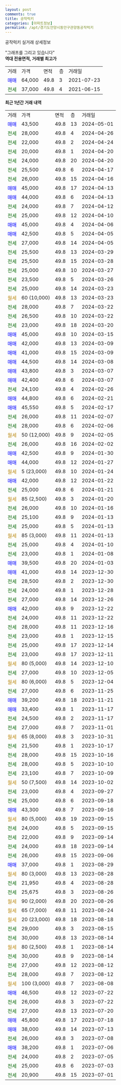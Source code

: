 ```yaml
---
layout: post
comments: true
title: 공작럭키
categories: [아파트정보]
permalink: /apt/경기도안양시동안구관양동공작럭키
---
```


공작럭키 실거래 상세정보

<script type="text/javascript">
  google.charts.load('current', {'packages':['line', 'corechart']});
  google.charts.setOnLoadCallback(drawChart);

  function drawChart() {
    var data = new google.visualization.DataTable();
    data.addColumn('date', '거래일');
    data.addColumn('number', "매매");
    data.addColumn('number', "전세");
    data.addColumn('number', "전매");

    data.addRows([[new Date(Date.parse("2024-05-01")), 43500, null, null], [new Date(Date.parse("2024-04-26")), null, 28000, null], [new Date(Date.parse("2024-04-24")), null, 22000, null], [new Date(Date.parse("2024-04-20")), null, 20000, null], [new Date(Date.parse("2024-04-20")), null, 24000, null], [new Date(Date.parse("2024-04-17")), null, 25500, null], [new Date(Date.parse("2024-04-16")), null, 26000, null], [new Date(Date.parse("2024-04-13")), 45000, null, null], [new Date(Date.parse("2024-04-13")), 44000, null, null], [new Date(Date.parse("2024-04-12")), null, 24000, null], [new Date(Date.parse("2024-04-10")), null, 25000, null], [new Date(Date.parse("2024-04-06")), 45000, null, null], [new Date(Date.parse("2024-04-05")), 42500, null, null], [new Date(Date.parse("2024-04-05")), null, 27000, null], [new Date(Date.parse("2024-03-29")), null, 25500, null], [new Date(Date.parse("2024-03-28")), null, 25500, null], [new Date(Date.parse("2024-03-27")), null, 25000, null], [new Date(Date.parse("2024-03-26")), null, 23500, null], [new Date(Date.parse("2024-03-23")), null, 25000, null], [new Date(Date.parse("2024-03-23")), null, null, null], [new Date(Date.parse("2024-03-22")), null, 28000, null], [new Date(Date.parse("2024-03-22")), null, 26500, null], [new Date(Date.parse("2024-03-20")), null, 23000, null], [new Date(Date.parse("2024-03-15")), 45000, null, null], [new Date(Date.parse("2024-03-09")), 42000, null, null], [new Date(Date.parse("2024-03-09")), 41000, null, null], [new Date(Date.parse("2024-03-08")), 44500, null, null], [new Date(Date.parse("2024-03-07")), 43800, null, null], [new Date(Date.parse("2024-03-07")), 42400, null, null], [new Date(Date.parse("2024-02-26")), null, 24100, null], [new Date(Date.parse("2024-02-21")), 44800, null, null], [new Date(Date.parse("2024-02-17")), 45550, null, null], [new Date(Date.parse("2024-02-07")), null, 26000, null], [new Date(Date.parse("2024-02-06")), null, 28000, null], [new Date(Date.parse("2024-02-05")), null, null, null], [new Date(Date.parse("2024-02-02")), null, 26000, null], [new Date(Date.parse("2024-01-30")), 42500, null, null], [new Date(Date.parse("2024-01-27")), 44000, null, null], [new Date(Date.parse("2024-01-24")), null, null, null], [new Date(Date.parse("2024-01-22")), 42000, null, null], [new Date(Date.parse("2024-01-21")), null, 25000, null], [new Date(Date.parse("2024-01-20")), null, null, null], [new Date(Date.parse("2024-01-16")), null, 26000, null], [new Date(Date.parse("2024-01-13")), null, 25100, null], [new Date(Date.parse("2024-01-13")), null, 25000, null], [new Date(Date.parse("2024-01-13")), null, null, null], [new Date(Date.parse("2024-01-10")), null, 25000, null], [new Date(Date.parse("2024-01-08")), null, 23000, null], [new Date(Date.parse("2024-01-03")), 39500, null, null], [new Date(Date.parse("2023-12-30")), 41000, null, null], [new Date(Date.parse("2023-12-30")), null, 28500, null], [new Date(Date.parse("2023-12-28")), null, 24000, null], [new Date(Date.parse("2023-12-26")), null, 27000, null], [new Date(Date.parse("2023-12-22")), 42000, null, null], [new Date(Date.parse("2023-12-22")), null, 24000, null], [new Date(Date.parse("2023-12-16")), null, 28000, null], [new Date(Date.parse("2023-12-15")), null, 23000, null], [new Date(Date.parse("2023-12-14")), null, 25000, null], [new Date(Date.parse("2023-12-11")), null, 23000, null], [new Date(Date.parse("2023-12-10")), null, null, null], [new Date(Date.parse("2023-12-05")), null, 27000, null], [new Date(Date.parse("2023-12-04")), null, null, null], [new Date(Date.parse("2023-11-25")), null, 27000, null], [new Date(Date.parse("2023-11-21")), 39200, null, null], [new Date(Date.parse("2023-11-17")), 33400, null, null], [new Date(Date.parse("2023-11-17")), null, 24500, null], [new Date(Date.parse("2023-11-01")), null, 27000, null], [new Date(Date.parse("2023-10-31")), null, null, null], [new Date(Date.parse("2023-10-17")), null, 21500, null], [new Date(Date.parse("2023-10-16")), null, 28000, null], [new Date(Date.parse("2023-10-10")), null, 28000, null], [new Date(Date.parse("2023-10-09")), null, 23100, null], [new Date(Date.parse("2023-10-02")), null, null, null], [new Date(Date.parse("2023-09-27")), null, 23000, null], [new Date(Date.parse("2023-09-18")), null, 25000, null], [new Date(Date.parse("2023-09-16")), 43300, null, null], [new Date(Date.parse("2023-09-15")), null, null, null], [new Date(Date.parse("2023-09-15")), null, 24000, null], [new Date(Date.parse("2023-09-14")), null, 22000, null], [new Date(Date.parse("2023-09-14")), null, 24000, null], [new Date(Date.parse("2023-09-06")), null, 26000, null], [new Date(Date.parse("2023-08-29")), 37000, null, null], [new Date(Date.parse("2023-08-28")), null, null, null], [new Date(Date.parse("2023-08-28")), null, 21950, null], [new Date(Date.parse("2023-08-26")), null, 25675, null], [new Date(Date.parse("2023-08-26")), null, null, null], [new Date(Date.parse("2023-08-24")), null, null, null], [new Date(Date.parse("2023-08-18")), null, null, null], [new Date(Date.parse("2023-08-15")), null, 29000, null], [new Date(Date.parse("2023-08-14")), null, 30000, null], [new Date(Date.parse("2023-08-14")), null, null, null], [new Date(Date.parse("2023-08-14")), null, 30000, null], [new Date(Date.parse("2023-08-12")), null, 27000, null], [new Date(Date.parse("2023-08-12")), null, 28000, null], [new Date(Date.parse("2023-08-08")), null, null, null], [new Date(Date.parse("2023-07-22")), 46500, null, null], [new Date(Date.parse("2023-07-22")), null, 26000, null], [new Date(Date.parse("2023-07-20")), null, 27000, null], [new Date(Date.parse("2023-07-18")), 45800, null, null], [new Date(Date.parse("2023-07-13")), 38000, null, null], [new Date(Date.parse("2023-07-08")), null, 26000, null], [new Date(Date.parse("2023-07-06")), 38200, null, null], [new Date(Date.parse("2023-07-05")), null, 24000, null], [new Date(Date.parse("2023-07-03")), null, 25000, null], [new Date(Date.parse("2023-07-01")), null, 20900, null]]);

    var options = {
      hAxis: {
        format: 'yyyy/MM/dd'
      },    
      lineWidth: 0,
      pointsVisible: true,    
      title: '최근 1년간 유형별 실거래가 분포',
      legend: { position: 'bottom' }
    };

    var formatter = new google.visualization.NumberFormat({pattern:'###,###'} );
    formatter.format(data, 1);
    formatter.format(data, 2);
    
    setTimeout(function() {
        var chart = new google.visualization.LineChart(document.getElementById('columnchart_material'));
        chart.draw(data, (options));
        document.getElementById('loading').style.display = 'none';
    }, 200);
  }
</script>


<div id="loading" style="z-index:20; display: block; margin-left: 0px">"그래프를 그리고 있습니다"</div>
<div id="columnchart_material" style="width: 95%; margin-left: 0px; display: block"></div>
<!-- contents start -->
<b>역대 전용면적, 거래별 최고가</b>
<table class="sortable">
    <tr>
      <td>거래</td>
      <td>가격</td>
      <td>면적</td>
      <td>층</td>
      <td>거래일</td>
    </tr>
        <tr>
          <td><a style="color: blue">매매</a></td>
          <td>64,000</td>
          <td>49.8</td>
          <td>3</td>
          <td>2021-07-23</td>
        </tr>        
        <tr>
              <td><a style="color: darkgreen">전세</a></td>
              <td>37,000</td>
              <td>49.8</td>
              <td>4</td>
              <td>2021-06-15</td>
            </tr>        
    
</table>

<b>최근 1년간 거래 내역</b>

<table class="sortable">
    <tr>
      <td>거래</td>
      <td>가격</td>
      <td>면적</td>
      <td>층</td>
      <td>거래일</td>
    </tr>
    <tr>
      <td><a style="color: blue">매매</a></td>
      <td>43,500</td>
      <td>49.8</td>
      <td>13</td>
      <td>2024-05-01</td>
    </tr>          <tr>
      <td><a style="color: darkgreen">전세</a></td>
      <td>28,000</td>
      <td>49.8</td>
      <td>4</td>
      <td>2024-04-26</td>
    </tr>          <tr>
      <td><a style="color: darkgreen">전세</a></td>
      <td>22,000</td>
      <td>49.8</td>
      <td>2</td>
      <td>2024-04-24</td>
    </tr>          <tr>
      <td><a style="color: darkgreen">전세</a></td>
      <td>20,000</td>
      <td>49.8</td>
      <td>1</td>
      <td>2024-04-20</td>
    </tr>          <tr>
      <td><a style="color: darkgreen">전세</a></td>
      <td>24,000</td>
      <td>49.8</td>
      <td>20</td>
      <td>2024-04-20</td>
    </tr>          <tr>
      <td><a style="color: darkgreen">전세</a></td>
      <td>25,500</td>
      <td>49.8</td>
      <td>6</td>
      <td>2024-04-17</td>
    </tr>          <tr>
      <td><a style="color: darkgreen">전세</a></td>
      <td>26,000</td>
      <td>49.8</td>
      <td>15</td>
      <td>2024-04-16</td>
    </tr>          <tr>
      <td><a style="color: blue">매매</a></td>
      <td>45,000</td>
      <td>49.8</td>
      <td>17</td>
      <td>2024-04-13</td>
    </tr>          <tr>
      <td><a style="color: blue">매매</a></td>
      <td>44,000</td>
      <td>49.8</td>
      <td>6</td>
      <td>2024-04-13</td>
    </tr>          <tr>
      <td><a style="color: darkgreen">전세</a></td>
      <td>24,000</td>
      <td>49.8</td>
      <td>7</td>
      <td>2024-04-12</td>
    </tr>          <tr>
      <td><a style="color: darkgreen">전세</a></td>
      <td>25,000</td>
      <td>49.8</td>
      <td>12</td>
      <td>2024-04-10</td>
    </tr>          <tr>
      <td><a style="color: blue">매매</a></td>
      <td>45,000</td>
      <td>49.8</td>
      <td>4</td>
      <td>2024-04-06</td>
    </tr>          <tr>
      <td><a style="color: blue">매매</a></td>
      <td>42,500</td>
      <td>49.8</td>
      <td>5</td>
      <td>2024-04-05</td>
    </tr>          <tr>
      <td><a style="color: darkgreen">전세</a></td>
      <td>27,000</td>
      <td>49.8</td>
      <td>14</td>
      <td>2024-04-05</td>
    </tr>          <tr>
      <td><a style="color: darkgreen">전세</a></td>
      <td>25,500</td>
      <td>49.8</td>
      <td>13</td>
      <td>2024-03-29</td>
    </tr>          <tr>
      <td><a style="color: darkgreen">전세</a></td>
      <td>25,500</td>
      <td>49.8</td>
      <td>15</td>
      <td>2024-03-28</td>
    </tr>          <tr>
      <td><a style="color: darkgreen">전세</a></td>
      <td>25,000</td>
      <td>49.8</td>
      <td>10</td>
      <td>2024-03-27</td>
    </tr>          <tr>
      <td><a style="color: darkgreen">전세</a></td>
      <td>23,500</td>
      <td>49.8</td>
      <td>5</td>
      <td>2024-03-26</td>
    </tr>          <tr>
      <td><a style="color: darkgreen">전세</a></td>
      <td>25,000</td>
      <td>49.8</td>
      <td>14</td>
      <td>2024-03-23</td>
    </tr>          <tr>
      <td><a style="color: darkgoldenrod">월세</a></td>
      <td>60 (10,000)</td>
      <td>49.8</td>
      <td>13</td>
      <td>2024-03-23</td>
    </tr>          <tr>
      <td><a style="color: darkgreen">전세</a></td>
      <td>28,000</td>
      <td>49.8</td>
      <td>7</td>
      <td>2024-03-22</td>
    </tr>          <tr>
      <td><a style="color: darkgreen">전세</a></td>
      <td>26,500</td>
      <td>49.8</td>
      <td>10</td>
      <td>2024-03-22</td>
    </tr>          <tr>
      <td><a style="color: darkgreen">전세</a></td>
      <td>23,000</td>
      <td>49.8</td>
      <td>18</td>
      <td>2024-03-20</td>
    </tr>          <tr>
      <td><a style="color: blue">매매</a></td>
      <td>45,000</td>
      <td>49.8</td>
      <td>10</td>
      <td>2024-03-15</td>
    </tr>          <tr>
      <td><a style="color: blue">매매</a></td>
      <td>42,000</td>
      <td>49.8</td>
      <td>13</td>
      <td>2024-03-09</td>
    </tr>          <tr>
      <td><a style="color: blue">매매</a></td>
      <td>41,000</td>
      <td>49.8</td>
      <td>15</td>
      <td>2024-03-09</td>
    </tr>          <tr>
      <td><a style="color: blue">매매</a></td>
      <td>44,500</td>
      <td>49.8</td>
      <td>14</td>
      <td>2024-03-08</td>
    </tr>          <tr>
      <td><a style="color: blue">매매</a></td>
      <td>43,800</td>
      <td>49.8</td>
      <td>3</td>
      <td>2024-03-07</td>
    </tr>          <tr>
      <td><a style="color: blue">매매</a></td>
      <td>42,400</td>
      <td>49.8</td>
      <td>6</td>
      <td>2024-03-07</td>
    </tr>          <tr>
      <td><a style="color: darkgreen">전세</a></td>
      <td>24,100</td>
      <td>49.8</td>
      <td>4</td>
      <td>2024-02-26</td>
    </tr>          <tr>
      <td><a style="color: blue">매매</a></td>
      <td>44,800</td>
      <td>49.8</td>
      <td>6</td>
      <td>2024-02-21</td>
    </tr>          <tr>
      <td><a style="color: blue">매매</a></td>
      <td>45,550</td>
      <td>49.8</td>
      <td>5</td>
      <td>2024-02-17</td>
    </tr>          <tr>
      <td><a style="color: darkgreen">전세</a></td>
      <td>26,000</td>
      <td>49.8</td>
      <td>11</td>
      <td>2024-02-07</td>
    </tr>          <tr>
      <td><a style="color: darkgreen">전세</a></td>
      <td>28,000</td>
      <td>49.8</td>
      <td>6</td>
      <td>2024-02-06</td>
    </tr>          <tr>
      <td><a style="color: darkgoldenrod">월세</a></td>
      <td>50 (12,000)</td>
      <td>49.8</td>
      <td>9</td>
      <td>2024-02-05</td>
    </tr>          <tr>
      <td><a style="color: darkgreen">전세</a></td>
      <td>26,000</td>
      <td>49.8</td>
      <td>16</td>
      <td>2024-02-02</td>
    </tr>          <tr>
      <td><a style="color: blue">매매</a></td>
      <td>42,500</td>
      <td>49.8</td>
      <td>9</td>
      <td>2024-01-30</td>
    </tr>          <tr>
      <td><a style="color: blue">매매</a></td>
      <td>44,000</td>
      <td>49.8</td>
      <td>12</td>
      <td>2024-01-27</td>
    </tr>          <tr>
      <td><a style="color: darkgoldenrod">월세</a></td>
      <td>5 (23,000)</td>
      <td>49.8</td>
      <td>10</td>
      <td>2024-01-24</td>
    </tr>          <tr>
      <td><a style="color: blue">매매</a></td>
      <td>42,000</td>
      <td>49.8</td>
      <td>12</td>
      <td>2024-01-22</td>
    </tr>          <tr>
      <td><a style="color: darkgreen">전세</a></td>
      <td>25,000</td>
      <td>49.8</td>
      <td>6</td>
      <td>2024-01-21</td>
    </tr>          <tr>
      <td><a style="color: darkgoldenrod">월세</a></td>
      <td>85 (2,500)</td>
      <td>49.8</td>
      <td>3</td>
      <td>2024-01-20</td>
    </tr>          <tr>
      <td><a style="color: darkgreen">전세</a></td>
      <td>26,000</td>
      <td>49.8</td>
      <td>10</td>
      <td>2024-01-16</td>
    </tr>          <tr>
      <td><a style="color: darkgreen">전세</a></td>
      <td>25,100</td>
      <td>49.8</td>
      <td>9</td>
      <td>2024-01-13</td>
    </tr>          <tr>
      <td><a style="color: darkgreen">전세</a></td>
      <td>25,000</td>
      <td>49.8</td>
      <td>5</td>
      <td>2024-01-13</td>
    </tr>          <tr>
      <td><a style="color: darkgoldenrod">월세</a></td>
      <td>85 (3,000)</td>
      <td>49.8</td>
      <td>11</td>
      <td>2024-01-13</td>
    </tr>          <tr>
      <td><a style="color: darkgreen">전세</a></td>
      <td>25,000</td>
      <td>49.8</td>
      <td>4</td>
      <td>2024-01-10</td>
    </tr>          <tr>
      <td><a style="color: darkgreen">전세</a></td>
      <td>23,000</td>
      <td>49.8</td>
      <td>1</td>
      <td>2024-01-08</td>
    </tr>          <tr>
      <td><a style="color: blue">매매</a></td>
      <td>39,500</td>
      <td>49.8</td>
      <td>20</td>
      <td>2024-01-03</td>
    </tr>          <tr>
      <td><a style="color: blue">매매</a></td>
      <td>41,000</td>
      <td>49.8</td>
      <td>14</td>
      <td>2023-12-30</td>
    </tr>          <tr>
      <td><a style="color: darkgreen">전세</a></td>
      <td>28,500</td>
      <td>49.8</td>
      <td>2</td>
      <td>2023-12-30</td>
    </tr>          <tr>
      <td><a style="color: darkgreen">전세</a></td>
      <td>24,000</td>
      <td>49.8</td>
      <td>1</td>
      <td>2023-12-28</td>
    </tr>          <tr>
      <td><a style="color: darkgreen">전세</a></td>
      <td>27,000</td>
      <td>49.8</td>
      <td>14</td>
      <td>2023-12-26</td>
    </tr>          <tr>
      <td><a style="color: blue">매매</a></td>
      <td>42,000</td>
      <td>49.8</td>
      <td>9</td>
      <td>2023-12-22</td>
    </tr>          <tr>
      <td><a style="color: darkgreen">전세</a></td>
      <td>24,000</td>
      <td>49.8</td>
      <td>11</td>
      <td>2023-12-22</td>
    </tr>          <tr>
      <td><a style="color: darkgreen">전세</a></td>
      <td>28,000</td>
      <td>49.8</td>
      <td>11</td>
      <td>2023-12-16</td>
    </tr>          <tr>
      <td><a style="color: darkgreen">전세</a></td>
      <td>23,000</td>
      <td>49.8</td>
      <td>1</td>
      <td>2023-12-15</td>
    </tr>          <tr>
      <td><a style="color: darkgreen">전세</a></td>
      <td>25,000</td>
      <td>49.8</td>
      <td>17</td>
      <td>2023-12-14</td>
    </tr>          <tr>
      <td><a style="color: darkgreen">전세</a></td>
      <td>23,000</td>
      <td>49.8</td>
      <td>17</td>
      <td>2023-12-11</td>
    </tr>          <tr>
      <td><a style="color: darkgoldenrod">월세</a></td>
      <td>80 (5,000)</td>
      <td>49.8</td>
      <td>14</td>
      <td>2023-12-10</td>
    </tr>          <tr>
      <td><a style="color: darkgreen">전세</a></td>
      <td>27,000</td>
      <td>49.8</td>
      <td>10</td>
      <td>2023-12-05</td>
    </tr>          <tr>
      <td><a style="color: darkgoldenrod">월세</a></td>
      <td>80 (6,000)</td>
      <td>49.8</td>
      <td>5</td>
      <td>2023-12-04</td>
    </tr>          <tr>
      <td><a style="color: darkgreen">전세</a></td>
      <td>27,000</td>
      <td>49.8</td>
      <td>6</td>
      <td>2023-11-25</td>
    </tr>          <tr>
      <td><a style="color: blue">매매</a></td>
      <td>39,200</td>
      <td>49.8</td>
      <td>18</td>
      <td>2023-11-21</td>
    </tr>          <tr>
      <td><a style="color: blue">매매</a></td>
      <td>33,400</td>
      <td>49.8</td>
      <td>1</td>
      <td>2023-11-17</td>
    </tr>          <tr>
      <td><a style="color: darkgreen">전세</a></td>
      <td>24,500</td>
      <td>49.8</td>
      <td>2</td>
      <td>2023-11-17</td>
    </tr>          <tr>
      <td><a style="color: darkgreen">전세</a></td>
      <td>27,000</td>
      <td>49.8</td>
      <td>7</td>
      <td>2023-11-01</td>
    </tr>          <tr>
      <td><a style="color: darkgoldenrod">월세</a></td>
      <td>65 (8,000)</td>
      <td>49.8</td>
      <td>3</td>
      <td>2023-10-31</td>
    </tr>          <tr>
      <td><a style="color: darkgreen">전세</a></td>
      <td>21,500</td>
      <td>49.8</td>
      <td>1</td>
      <td>2023-10-17</td>
    </tr>          <tr>
      <td><a style="color: darkgreen">전세</a></td>
      <td>28,000</td>
      <td>49.8</td>
      <td>15</td>
      <td>2023-10-16</td>
    </tr>          <tr>
      <td><a style="color: darkgreen">전세</a></td>
      <td>28,000</td>
      <td>49.8</td>
      <td>5</td>
      <td>2023-10-10</td>
    </tr>          <tr>
      <td><a style="color: darkgreen">전세</a></td>
      <td>23,100</td>
      <td>49.8</td>
      <td>7</td>
      <td>2023-10-09</td>
    </tr>          <tr>
      <td><a style="color: darkgoldenrod">월세</a></td>
      <td>50 (7,500)</td>
      <td>49.8</td>
      <td>14</td>
      <td>2023-10-02</td>
    </tr>          <tr>
      <td><a style="color: darkgreen">전세</a></td>
      <td>23,000</td>
      <td>49.8</td>
      <td>4</td>
      <td>2023-09-27</td>
    </tr>          <tr>
      <td><a style="color: darkgreen">전세</a></td>
      <td>25,000</td>
      <td>49.8</td>
      <td>6</td>
      <td>2023-09-18</td>
    </tr>          <tr>
      <td><a style="color: blue">매매</a></td>
      <td>43,300</td>
      <td>49.8</td>
      <td>7</td>
      <td>2023-09-16</td>
    </tr>          <tr>
      <td><a style="color: darkgoldenrod">월세</a></td>
      <td>80 (5,000)</td>
      <td>49.8</td>
      <td>19</td>
      <td>2023-09-15</td>
    </tr>          <tr>
      <td><a style="color: darkgreen">전세</a></td>
      <td>24,000</td>
      <td>49.8</td>
      <td>5</td>
      <td>2023-09-15</td>
    </tr>          <tr>
      <td><a style="color: darkgreen">전세</a></td>
      <td>22,000</td>
      <td>49.8</td>
      <td>9</td>
      <td>2023-09-14</td>
    </tr>          <tr>
      <td><a style="color: darkgreen">전세</a></td>
      <td>24,000</td>
      <td>49.8</td>
      <td>18</td>
      <td>2023-09-14</td>
    </tr>          <tr>
      <td><a style="color: darkgreen">전세</a></td>
      <td>26,000</td>
      <td>49.8</td>
      <td>15</td>
      <td>2023-09-06</td>
    </tr>          <tr>
      <td><a style="color: blue">매매</a></td>
      <td>37,000</td>
      <td>49.8</td>
      <td>1</td>
      <td>2023-08-29</td>
    </tr>          <tr>
      <td><a style="color: darkgoldenrod">월세</a></td>
      <td>80 (3,000)</td>
      <td>49.8</td>
      <td>13</td>
      <td>2023-08-28</td>
    </tr>          <tr>
      <td><a style="color: darkgreen">전세</a></td>
      <td>21,950</td>
      <td>49.8</td>
      <td>4</td>
      <td>2023-08-28</td>
    </tr>          <tr>
      <td><a style="color: darkgreen">전세</a></td>
      <td>25,675</td>
      <td>49.8</td>
      <td>3</td>
      <td>2023-08-26</td>
    </tr>          <tr>
      <td><a style="color: darkgoldenrod">월세</a></td>
      <td>90 (2,000)</td>
      <td>49.8</td>
      <td>20</td>
      <td>2023-08-26</td>
    </tr>          <tr>
      <td><a style="color: darkgoldenrod">월세</a></td>
      <td>65 (7,000)</td>
      <td>49.8</td>
      <td>11</td>
      <td>2023-08-24</td>
    </tr>          <tr>
      <td><a style="color: darkgoldenrod">월세</a></td>
      <td>20 (23,000)</td>
      <td>49.8</td>
      <td>18</td>
      <td>2023-08-18</td>
    </tr>          <tr>
      <td><a style="color: darkgreen">전세</a></td>
      <td>29,000</td>
      <td>49.8</td>
      <td>3</td>
      <td>2023-08-15</td>
    </tr>          <tr>
      <td><a style="color: darkgreen">전세</a></td>
      <td>30,000</td>
      <td>49.8</td>
      <td>13</td>
      <td>2023-08-14</td>
    </tr>          <tr>
      <td><a style="color: darkgoldenrod">월세</a></td>
      <td>80 (2,500)</td>
      <td>49.8</td>
      <td>1</td>
      <td>2023-08-14</td>
    </tr>          <tr>
      <td><a style="color: darkgreen">전세</a></td>
      <td>30,000</td>
      <td>49.8</td>
      <td>9</td>
      <td>2023-08-14</td>
    </tr>          <tr>
      <td><a style="color: darkgreen">전세</a></td>
      <td>27,000</td>
      <td>49.8</td>
      <td>12</td>
      <td>2023-08-12</td>
    </tr>          <tr>
      <td><a style="color: darkgreen">전세</a></td>
      <td>28,000</td>
      <td>49.8</td>
      <td>7</td>
      <td>2023-08-12</td>
    </tr>          <tr>
      <td><a style="color: darkgoldenrod">월세</a></td>
      <td>100 (3,000)</td>
      <td>49.8</td>
      <td>7</td>
      <td>2023-08-08</td>
    </tr>          <tr>
      <td><a style="color: blue">매매</a></td>
      <td>46,500</td>
      <td>49.8</td>
      <td>12</td>
      <td>2023-07-22</td>
    </tr>          <tr>
      <td><a style="color: darkgreen">전세</a></td>
      <td>26,000</td>
      <td>49.8</td>
      <td>3</td>
      <td>2023-07-22</td>
    </tr>          <tr>
      <td><a style="color: darkgreen">전세</a></td>
      <td>27,000</td>
      <td>49.8</td>
      <td>13</td>
      <td>2023-07-20</td>
    </tr>          <tr>
      <td><a style="color: blue">매매</a></td>
      <td>45,800</td>
      <td>49.8</td>
      <td>17</td>
      <td>2023-07-18</td>
    </tr>          <tr>
      <td><a style="color: blue">매매</a></td>
      <td>38,000</td>
      <td>49.8</td>
      <td>14</td>
      <td>2023-07-13</td>
    </tr>          <tr>
      <td><a style="color: darkgreen">전세</a></td>
      <td>26,000</td>
      <td>49.8</td>
      <td>3</td>
      <td>2023-07-08</td>
    </tr>          <tr>
      <td><a style="color: blue">매매</a></td>
      <td>38,200</td>
      <td>49.8</td>
      <td>1</td>
      <td>2023-07-06</td>
    </tr>          <tr>
      <td><a style="color: darkgreen">전세</a></td>
      <td>24,000</td>
      <td>49.8</td>
      <td>2</td>
      <td>2023-07-05</td>
    </tr>          <tr>
      <td><a style="color: darkgreen">전세</a></td>
      <td>25,000</td>
      <td>49.8</td>
      <td>6</td>
      <td>2023-07-03</td>
    </tr>          <tr>
      <td><a style="color: darkgreen">전세</a></td>
      <td>20,900</td>
      <td>49.8</td>
      <td>15</td>
      <td>2023-07-01</td>
    </tr>      </table>
<!-- contents end -->    

